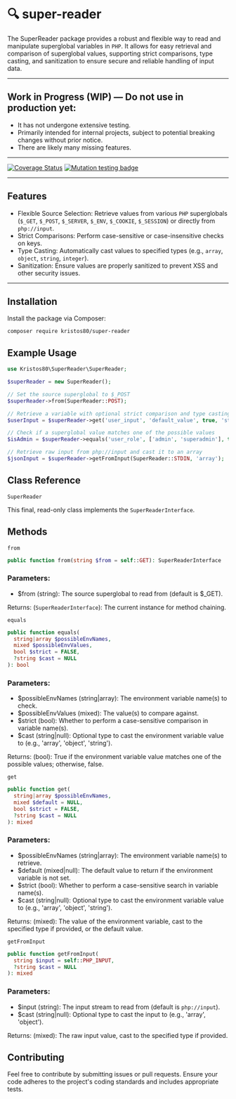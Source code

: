 # 🔍 super-reader

The SuperReader package provides a robust and flexible way to read and manipulate superglobal variables in `PHP`. It
allows for easy retrieval and comparison of superglobal values, supporting strict comparisons, type casting, and
sanitization to ensure secure and reliable handling of input data.

---

## Work in Progress (WIP) — Do not use in production yet: ##

- It has not undergone extensive testing.
- Primarily intended for internal projects, subject to potential breaking changes without prior notice.
- There are likely many missing features.

---

[![Coverage Status](https://coveralls.io/repos/github/kristos80/super-reader/badge.svg?branch=master)](https://coveralls.io/github/kristos80/env-reader?branch=master)
[![Mutation testing badge](https://img.shields.io/endpoint?style=flat&url=https%3A%2F%2Fbadge-api.stryker-mutator.io%2Fgithub.com%2Fkristos80%2Fsuper-reader%2Fmaster)](https://dashboard.stryker-mutator.io/reports/github.com/kristos80/super-reader/master)

---

## Features

- Flexible Source Selection: Retrieve values from various `PHP`
  superglobals (`$_GET`, `$_POST`, `$_SERVER`, `$_ENV`, `$_COOKIE`, `$_SESSION`) or directly from `php://input`.
- Strict Comparisons: Perform case-sensitive or case-insensitive checks on keys.
- Type Casting: Automatically cast values to specified types (e.g., `array`, `object`, `string`, `integer`).
- Sanitization: Ensure values are properly sanitized to prevent XSS and other security issues.

---

## Installation

Install the package via Composer:

```ssh
composer require kristos80/super-reader
```

## Example Usage

```PHP
use Kristos80\SuperReader\SuperReader;

$superReader = new SuperReader();

// Set the source superglobal to $_POST
$superReader->from(SuperReader::POST);

// Retrieve a variable with optional strict comparison and type casting
$userInput = $superReader->get('user_input', 'default_value', true, 'string');

// Check if a superglobal value matches one of the possible values
$isAdmin = $superReader->equals('user_role', ['admin', 'superadmin'], true);

// Retrieve raw input from php://input and cast it to an array
$jsonInput = $superReader->getFromInput(SuperReader::STDIN, 'array');
```

## Class Reference

`SuperReader`

This final, read-only class implements the `SuperReaderInterface`.

## Methods

`from`

```PHP
public function from(string $from = self::GET): SuperReaderInterface
```

### Parameters:

- $from (string): The source superglobal to read from (default is $_GET).

Returns: (`SuperReaderInterface`): The current instance for method chaining.

`equals`

```PHP
public function equals(
  string|array $possibleEnvNames,
  mixed $possibleEnvValues,
  bool $strict = FALSE,
  ?string $cast = NULL
): bool
```

### Parameters:

- $possibleEnvNames (string|array): The environment variable name(s) to check.
- $possibleEnvValues (mixed): The value(s) to compare against.
- $strict (bool): Whether to perform a case-sensitive comparison in variable name(s).
- $cast (string|null): Optional type to cast the environment variable value to (e.g., 'array', 'object', 'string').

Returns: (bool): True if the environment variable value matches one of the possible values; otherwise, false.

`get`

```PHP
public function get(
  string|array $possibleEnvNames,
  mixed $default = NULL,
  bool $strict = FALSE,
  ?string $cast = NULL
): mixed
```

### Parameters:

- $possibleEnvNames (string|array): The environment variable name(s) to retrieve.
- $default (mixed|null): The default value to return if the environment variable is not set.
- $strict (bool): Whether to perform a case-sensitive search in variable name(s).
- $cast (string|null): Optional type to cast the environment variable value to (e.g., 'array', 'object', 'string').

Returns: (mixed): The value of the environment variable, cast to the specified type if provided, or the default value.

`getFromInput`

```PHP
public function getFromInput(
  string $input = self::PHP_INPUT,
  ?string $cast = NULL
): mixed
```

### Parameters:

- $input (string): The input stream to read from (default is `php://input`).
- $cast (string|null): Optional type to cast the input to (e.g., 'array', 'object').

Returns: (mixed): The raw input value, cast to the specified type if provided.

## Contributing

Feel free to contribute by submitting issues or pull requests. Ensure your code adheres to the project's coding
standards and includes appropriate tests.
